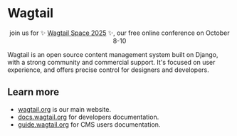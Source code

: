 # Wagtail

<p align="center">
    join us for ✨ <a href="https://wagtail.org/wagtail-space-2025/">Wagtail Space 2025</a> ✨, our free online conference on October 8-10
</p>

Wagtail is an open source content management system built on Django, with a strong community and commercial support. It's focused on user experience, and offers precise control for designers and developers.

## Learn more

* [wagtail.org](https://wagtail.org/) is our main website.
* [docs.wagtail.org](https://docs.wagtail.org/en/stable/) for developers documentation.
* [guide.wagtail.org](https://guide.wagtail.org/) for CMS users documentation.
